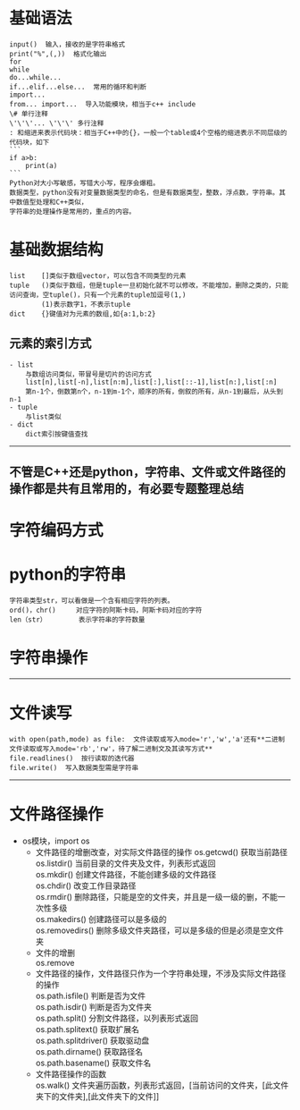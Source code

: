 # 基础语法  
    input()  输入，接收的是字符串格式    
    print("%",(,))  格式化输出  
    for 
    while  
    do...while...  
    if...elif...else...  常用的循环和判断  
    import...   
    from... import...  导入功能模块，相当于c++ include  
    \# 单行注释  
    \'\'\'... \'\'\' 多行注释  
    : 和缩进来表示代码块：相当于C++中的{}，一般一个table或4个空格的缩进表示不同层级的代码块，如下    
    ```
    if a>b:
        print(a)  
    ```
    Python对大小写敏感，写错大小写，程序会爆粗。  
    数据类型，python没有对变量数据类型的命名，但是有数据类型，整数，浮点数，字符串。其中数值型处理和C++类似，  
    字符串的处理操作是常用的，重点的内容。   
# 基础数据结构  
    list    []类似于数组vector，可以包含不同类型的元素    
    tuple   ()类似于数组，但是tuple一旦初始化就不可以修改，不能增加，删除之类的，只能访问查询，空tuple()，只有一个元素的tuple加逗号(1,)
            (1)表示数字1，不表示tuple
    dict    {}键值对为元素的数组,如{a:1,b:2}  
## 元素的索引方式
    - list
        与数组访问类似，带冒号是切片的访问方式  
        list[n],list[-n],list[n:m],list[:],list[::-1],list[n:],list[:n]  
        第n-1个，倒数第n个，n-1到m-1个，顺序的所有，倒叙的所有，从n-1到最后，从头到n-1  
    - tuple
        与list类似
    - dict
        dict索引按键值查找
---
**不管是C++还是python，字符串、文件或文件路径的操作都是共有且常用的，有必要专题整理总结**
---
# 字符编码方式
# python的字符串
    字符串类型str，可以看做是一个含有相应字符的列表。  
    ord()，chr()     对应字符的阿斯卡码，阿斯卡码对应的字符  
    len（str）        表示字符串的字符数量  
# 字符串操作

---
# 文件读写
    with open(path,mode) as file:  文件读取或写入mode='r','w','a'还有**二进制文件读取或写入mode='rb','rw'，待了解二进制文及其读写方式**  
    file.readlines()  按行读取的迭代器  
    file.write()  写入数据类型需是字符串  
---
# 文件路径操作
- os模块，import os  
  - 文件路径的增删改查，对实际文件路径的操作
    os.getcwd()  获取当前路径  
    os.listdir()  当前目录的文件夹及文件，列表形式返回  
    os.mkdir()  创建文件路径，不能创建多级的文件路径  
    os.chdir()  改变工作目录路径  
    os.rmdir()  删除路径，只能是空的文件夹，并且是一级一级的删，不能一次性多级  
    os.makedirs()  创建路径可以是多级的  
    os.removedirs()  删除多级文件夹路径，可以是多级的但是必须是空文件夹  
  - 文件的增删  
    os.remove
  - 文件路径的操作，文件路径只作为一个字符串处理，不涉及实际文件路径的操作  
    os.path.isfile()  判断是否为文件  
    os.path.isdir()  判断是否为文件夹  
    os.path.split()  分割文件路径，以列表形式返回  
    os.path.splitext()  获取扩展名  
    os.path.splitdriver()  获取驱动盘  
    os.path.dirname()  获取路径名  
    os.path.basename()  获取文件名  
  - 文件路径操作的函数  
    os.walk()  文件夹遍历函数，列表形式返回，[当前访问的文件夹，[此文件夹下的文件夹],[此文件夹下的文件]]  

